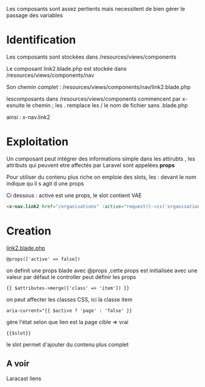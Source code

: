 Les composants sont assez pertients mais necessitent de bien gérer le passage des variables

# Identification

Les composants sont stockées dans  /resources/views/components
  
Le composant link2.blade.php est stockée dans /resources/views/components/nav

Son chemin complet : /resources/views/components/nav/link2.blade.php   

lescomposants dans /resources/views/components 
commencent par x- 
esnuite le chemin ; les . remplace les / 
le nom de fichier sans .blade.php

ainsi : x-nav.link2
  
# Exploitation

Un composant peut intégrer des informations simple dans les attirubts , les attributs qui peuvent etre affectés par Laravel sont appelées **props**
    
Pour utiliser du contenu plus riche on emploie des slots, les : devant le nom indique qu il s agit d une props
  
Ci dessous : active est une props, le slot contient VAE
```html
<x-nav.link2 href="/organisations" :active="request()->is('organisations')">VAE</x-nav.link2>
```
# Creation
[link2.blade.php](../srcLaravel/resources/views/components/nav/link2.blade.php)

```
@props(['active' => false])
```
on definit une props blade avec @props ,cette props est initialisée avec une valeur par défaut
le controller peut définir les props
```
{{ $attributes->merge(['class' => 'item']) }}
```
on peut affecter les classes CSS, ici la classe item

```
aria-current="{{ $active ? 'page' : 'false' }}
```
gère l'état selon que lien est la page cible => vrai 

```
{{$slot}}
```
le slot permet d'ajouter du contenu plus complet

## A voir
Laracast liens  
